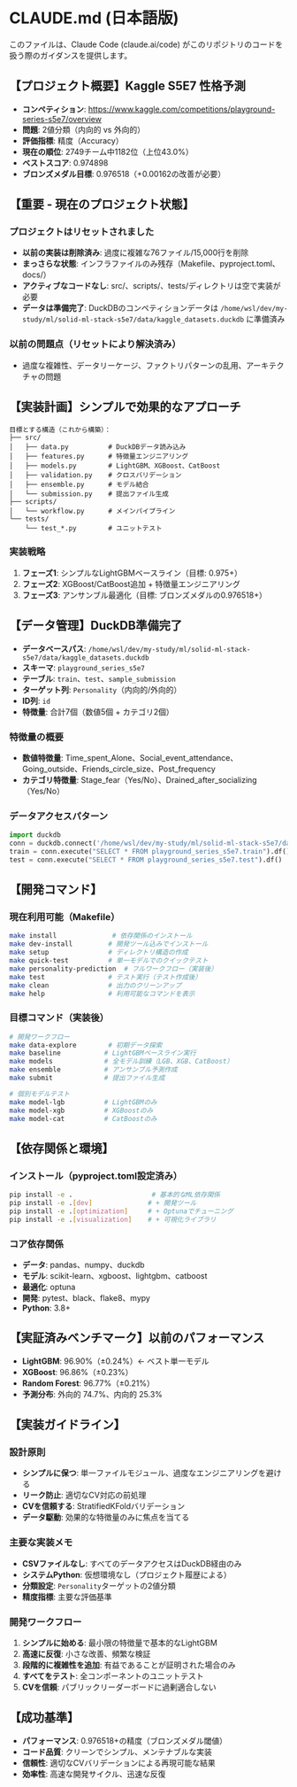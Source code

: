 # CLAUDE.md (日本語版)

このファイルは、Claude Code (claude.ai/code) がこのリポジトリのコードを扱う際のガイダンスを提供します。

## 【プロジェクト概要】Kaggle S5E7 性格予測
- **コンペティション**: https://www.kaggle.com/competitions/playground-series-s5e7/overview
- **問題**: 2値分類（内向的 vs 外向的）
- **評価指標**: 精度（Accuracy）
- **現在の順位**: 2749チーム中1182位（上位43.0%）
- **ベストスコア**: 0.974898
- **ブロンズメダル目標**: 0.976518（+0.00162の改善が必要）

## 【重要 - 現在のプロジェクト状態】

### プロジェクトはリセットされました
- **以前の実装は削除済み**: 過度に複雑な76ファイル/15,000行を削除
- **まっさらな状態**: インフラファイルのみ残存（Makefile、pyproject.toml、docs/）
- **アクティブなコードなし**: src/、scripts/、tests/ディレクトリは空で実装が必要
- **データは準備完了**: DuckDBのコンペティションデータは `/home/wsl/dev/my-study/ml/solid-ml-stack-s5e7/data/kaggle_datasets.duckdb` に準備済み

### 以前の問題点（リセットにより解決済み）
- 過度な複雑性、データリーケージ、ファクトリパターンの乱用、アーキテクチャの問題

## 【実装計画】シンプルで効果的なアプローチ

```
目標とする構造（これから構築）：
├── src/
│   ├── data.py          # DuckDBデータ読み込み
│   ├── features.py      # 特徴量エンジニアリング
│   ├── models.py        # LightGBM、XGBoost、CatBoost
│   ├── validation.py    # クロスバリデーション
│   ├── ensemble.py      # モデル結合
│   └── submission.py    # 提出ファイル生成
├── scripts/
│   └── workflow.py      # メインパイプライン
└── tests/
    └── test_*.py        # ユニットテスト
```

### 実装戦略
1. **フェーズ1**: シンプルなLightGBMベースライン（目標: 0.975+）
2. **フェーズ2**: XGBoost/CatBoost追加 + 特徴量エンジニアリング
3. **フェーズ3**: アンサンブル最適化（目標: ブロンズメダルの0.976518+）

## 【データ管理】DuckDB準備完了
- **データベースパス**: `/home/wsl/dev/my-study/ml/solid-ml-stack-s5e7/data/kaggle_datasets.duckdb`
- **スキーマ**: `playground_series_s5e7`
- **テーブル**: `train`、`test`、`sample_submission`
- **ターゲット列**: `Personality`（内向的/外向的）
- **ID列**: `id`
- **特徴量**: 合計7個（数値5個 + カテゴリ2個）

### 特徴量の概要
- **数値特徴量**: Time_spent_Alone、Social_event_attendance、Going_outside、Friends_circle_size、Post_frequency
- **カテゴリ特徴量**: Stage_fear（Yes/No）、Drained_after_socializing（Yes/No）

### データアクセスパターン
```python
import duckdb
conn = duckdb.connect('/home/wsl/dev/my-study/ml/solid-ml-stack-s5e7/data/kaggle_datasets.duckdb')
train = conn.execute("SELECT * FROM playground_series_s5e7.train").df()
test = conn.execute("SELECT * FROM playground_series_s5e7.test").df()
```

## 【開発コマンド】

### 現在利用可能（Makefile）
```bash
make install              # 依存関係のインストール
make dev-install         # 開発ツール込みでインストール
make setup               # ディレクトリ構造の作成
make quick-test          # 単一モデルでのクイックテスト
make personality-prediction  # フルワークフロー（実装後）
make test                # テスト実行（テスト作成後）
make clean               # 出力のクリーンアップ
make help                # 利用可能なコマンドを表示
```

### 目標コマンド（実装後）
```bash
# 開発ワークフロー
make data-explore        # 初期データ探索
make baseline           # LightGBMベースライン実行
make models             # 全モデル訓練（LGB、XGB、CatBoost）
make ensemble           # アンサンブル予測作成
make submit             # 提出ファイル生成

# 個別モデルテスト
make model-lgb          # LightGBMのみ
make model-xgb          # XGBoostのみ
make model-cat          # CatBoostのみ
```

## 【依存関係と環境】

### インストール（pyproject.toml設定済み）
```bash
pip install -e .                    # 基本的なML依存関係
pip install -e .[dev]              # + 開発ツール
pip install -e .[optimization]     # + Optunaでチューニング
pip install -e .[visualization]    # + 可視化ライブラリ
```

### コア依存関係
- **データ**: pandas、numpy、duckdb
- **モデル**: scikit-learn、xgboost、lightgbm、catboost
- **最適化**: optuna
- **開発**: pytest、black、flake8、mypy
- **Python**: 3.8+

## 【実証済みベンチマーク】以前のパフォーマンス
- **LightGBM**: 96.90%（±0.24%）← ベスト単一モデル
- **XGBoost**: 96.86%（±0.23%）
- **Random Forest**: 96.77%（±0.21%）
- **予測分布**: 外向的 74.7%、内向的 25.3%

## 【実装ガイドライン】

### 設計原則
- **シンプルに保つ**: 単一ファイルモジュール、過度なエンジニアリングを避ける
- **リーク防止**: 適切なCV対応の前処理
- **CVを信頼する**: StratifiedKFoldバリデーション
- **データ駆動**: 効果的な特徴量のみに焦点を当てる

### 主要な実装メモ
- **CSVファイルなし**: すべてのデータアクセスはDuckDB経由のみ
- **システムPython**: 仮想環境なし（プロジェクト履歴による）
- **分類設定**: `Personality`ターゲットの2値分類
- **精度指標**: 主要な評価基準

### 開発ワークフロー
1. **シンプルに始める**: 最小限の特徴量で基本的なLightGBM
2. **高速に反復**: 小さな改善、頻繁な検証
3. **段階的に複雑性を追加**: 有益であることが証明された場合のみ
4. **すべてをテスト**: 全コンポーネントのユニットテスト
5. **CVを信頼**: パブリックリーダーボードに過剰適合しない

## 【成功基準】
- **パフォーマンス**: 0.976518+の精度（ブロンズメダル閾値）
- **コード品質**: クリーンでシンプル、メンテナブルな実装
- **信頼性**: 適切なCVバリデーションによる再現可能な結果
- **効率性**: 高速な開発サイクル、迅速な反復